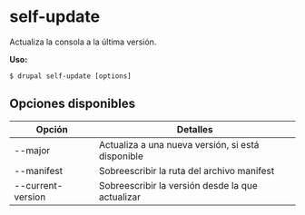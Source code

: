 # self-update
Actualiza la consola a la última versión.

**Uso:**
```
$ drupal self-update [options]
```

## Opciones disponibles
Opción | Detalles
-------|-------------
--major | Actualiza a una nueva versión, si está disponible
--manifest | Sobreescribir la ruta del archivo manifest
--current-version | Sobreescribir la versión desde la que actualizar
